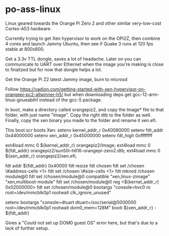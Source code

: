# po-ass-linux
Linux geared towards the Orange Pi Zero 2 and other similar very-low-cost Cortex-A53 hardware.

Currently trying to get Xen hypervisor to work on the OPi2Z, then combine 4 cores and launch Jammy Ubuntu, then see if Quake 3 runs at 120 fps stable at 800x600.

Get a 3.3v TTL dongle, saves a lot of headache. Later on you can communicate to UART over Ethernet when the image you're making is close to finalized but for now that dongle helps a lot.

Get the Orange Pi Z2 latest Jammy image, burn to microsd

Follow https://vadion.com/getting-started-with-xen-hypervisor-on-orangepi-pc2-allwinner-h5/ but when downloading deps get gcc-12-arm-linux-gnueabihf  instead of the gcc-5 package.

In boot, make a directory called orangepiz2, and copy the Image* file to that folder, with just name "Image".
Copy the right dtb to the folder as well.
Finally, copy the xen binary you made to the folder and rename it xen.efi.

This boot.scr boots Xen: 
setenv kernel_addr_r  0x40080000
setenv fdt_addr       0x44000000
setenv xen_addr_r     0x45000000
setenv fdt_high       0xffffffff

ext4load mmc 0 ${kernel_addr_r} orangepiz2/Image;
ext4load mmc 0 ${fdt_addr} orangepiz2/sun50i-h616-orangepi-zero2.dtb;
ext4load mmc 0 ${xen_addr_r} orangepiz2/xen.efi;

fdt addr ${fdt_addr} 0x40000
fdt resize
fdt chosen
fdt set /chosen \#address-cells <1>
fdt set /chosen \#size-cells <1>
fdt mknod /chosen module@0
fdt set /chosen/module@0 compatible "xen,linux-zimage" "xen,multiboot-module"
fdt set /chosen/module@0 reg <${kernel_addr_r} 0x02000000>
fdt set /chosen/module@0 bootargs "console=hvc0 ro root=/dev/mmcblk0p1 rootwait clk_ignore_unused"

setenv bootargs "console=dtuart dtuart=/soc/serial@5000000 root=/dev/mmcblk0p1 rootwait dom0_mem=128M"
booti ${xen_addr_r} - ${fdt_addr}

Gives a "Could not set up DOM0 guest OS" error here, but that's due to a lack of further setup.
